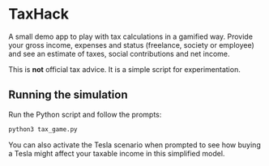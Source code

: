 # TaxHack

A small demo app to play with tax calculations in a gamified way. Provide your gross income, expenses and status (freelance, society or employee) and see an estimate of taxes, social contributions and net income.

This is **not** official tax advice. It is a simple script for experimentation.

## Running the simulation

Run the Python script and follow the prompts:

```bash
python3 tax_game.py
```

You can also activate the Tesla scenario when prompted to see how buying a Tesla might affect your taxable income in this simplified model.
